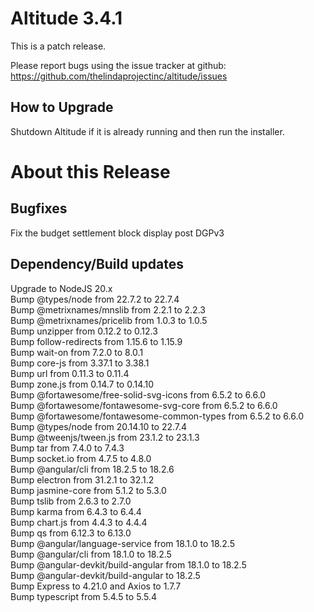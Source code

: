 # Altitude 3.4.1

This is a patch release.

Please report bugs using the issue tracker at github: https://github.com/thelindaprojectinc/altitude/issues

## How to Upgrade
Shutdown Altitude if it is already running and then run the installer.

# About this Release

## Bugfixes
Fix the budget settlement block display post DGPv3

## Dependency/Build updates

Upgrade to NodeJS 20.x  
Bump @types/node from 22.7.2 to 22.7.4  
Bump @metrixnames/mnslib from 2.2.1 to 2.2.3  
Bump @metrixnames/pricelib from 1.0.3 to 1.0.5  
Bump unzipper from 0.12.2 to 0.12.3  
Bump follow-redirects from 1.15.6 to 1.15.9  
Bump wait-on from 7.2.0 to 8.0.1  
Bump core-js from 3.37.1 to 3.38.1  
Bump url from 0.11.3 to 0.11.4  
Bump zone.js from 0.14.7 to 0.14.10  
Bump @fortawesome/free-solid-svg-icons from 6.5.2 to 6.6.0  
Bump @fortawesome/fontawesome-svg-core from 6.5.2 to 6.6.0  
Bump @fortawesome/fontawesome-common-types from 6.5.2 to 6.6.0  
Bump @types/node from 20.14.10 to 22.7.4  
Bump @tweenjs/tween.js from 23.1.2 to 23.1.3  
Bump tar from 7.4.0 to 7.4.3  
Bump socket.io from 4.7.5 to 4.8.0  
Bump @angular/cli from 18.2.5 to 18.2.6  
Bump electron from 31.2.1 to 32.1.2  
Bump jasmine-core from 5.1.2 to 5.3.0  
Bump tslib from 2.6.3 to 2.7.0  
Bump karma from 6.4.3 to 6.4.4  
Bump chart.js from 4.4.3 to 4.4.4  
Bump qs from 6.12.3 to 6.13.0  
Bump @angular/language-service from 18.1.0 to 18.2.5  
Bump @angular/cli from 18.1.0 to 18.2.5  
Bump @angular-devkit/build-angular from 18.1.0 to 18.2.5  
Bump @angular-devkit/build-angular to 18.2.5  
Bump Express to 4.21.0 and Axios to 1.7.7  
Bump typescript from 5.4.5 to 5.5.4  